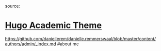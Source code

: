 source: 
# [Hugo Academic Theme](https://github.com/wowchemy/starter-hugo-academic)


https://github.com/daniellerem/danielle.remmerswaal/blob/master/content/authors/admin/_index.md  #about me
